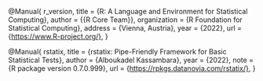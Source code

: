 @Manual{
  r_version,
  title = {R: A Language and Environment for Statistical Computing},
  author = {{R Core Team}},
  organization = {R Foundation for Statistical Computing},
  address = {Vienna, Austria},
  year = {2022},
  url = {https://www.R-project.org/},
}


@Manual{
  rstatix,
  title = {rstatix: Pipe-Friendly Framework for Basic Statistical Tests},
  author = {Alboukadel Kassambara},
  year = {2022},
  note = {R package version 0.7.0.999},
  url = {https://rpkgs.datanovia.com/rstatix/},
}